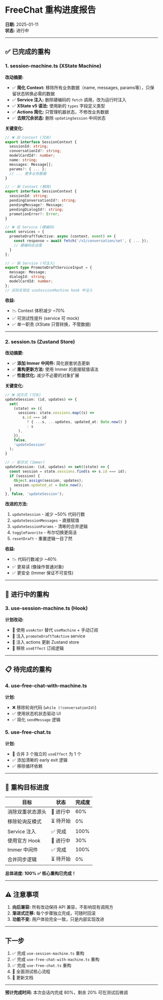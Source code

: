 # FreeChat 重构进度报告
**日期:** 2025-01-11  
**状态:** 进行中

---

## ✅ 已完成的重构

### 1. session-machine.ts (XState Machine)

**改动摘要:**
- ✅ **简化 Context:** 移除所有业务数据（name, messages, params等），只保留状态转换必需的数据
- ✅ **Service 注入:** 删除硬编码的 `fetch` 调用，改为运行时注入
- ✅ **XState v5 语法:** 使用新的 `types` 字段定义类型
- ✅ **Actions 简化:** 只管理机器状态，不修改业务数据
- ✅ **去除冗余状态:** 删除 `updatingSession` 中间状态

**关键变化:**

```typescript
// ❌ 旧 Context (冗余)
export interface SessionContext {
  sessionId: string;
  conversationId?: string;
  modelCardId?: number;
  name: string;
  messages: Message[];
  params?: { ... };
  // ... 更多业务数据
}

// ✅ 新 Context (精简)
export interface SessionContext {
  sessionId: string;
  pendingConversationId?: string;
  pendingMessage?: Message;
  pendingDialogId?: string;
  promotionError?: Error;
}
```

```typescript
// ❌ 旧 Service (硬编码)
const services = {
  promoteDraftToActive: async (context, event) => {
    const response = await fetch('/v1/conversation/set', { ... });
    // 硬编码在这里
  }
};

// ✅ 新 Service (可注入)
export type PromoteDraftServiceInput = {
  message: Message;
  dialogId: string;
  modelCardId: number;
};
// 实际实现在 useSessionMachine hook 中注入
```

**收益:**
- 📉 Context 体积减少 ~70%
- ✅ 可测试性提升 (service 可 mock)
- ✅ 单一职责 (XState 只管转换，不管数据)

---

### 2. session.ts (Zustand Store)

**改动摘要:**
- ✅ **添加 Immer 中间件:** 简化嵌套状态更新
- ✅ **重构更新方法:** 使用 Immer 的直接赋值语法
- ✅ **性能优化:** 减少不必要的对象扩展

**关键变化:**

```typescript
// ❌ 旧方式 (冗长)
updateSession: (id, updates) => {
  set(
    (state) => ({
      sessions: state.sessions.map((s) =>
        s.id === id
          ? { ...s, ...updates, updated_at: Date.now() }
          : s
      ),
    }),
    false,
    'updateSession'
  );
}

// ✅ 新方式 (Immer)
updateSession: (id, updates) => set((state) => {
  const session = state.sessions.find(s => s.id === id);
  if (session) {
    Object.assign(session, updates);
    session.updated_at = Date.now();
  }
}, false, 'updateSession');
```

**改进的方法:**
1. `updateSession` - 减少 ~50% 代码行数
2. `updateSessionMessages` - 直接赋值
3. `updateSessionParams` - 清晰的合并逻辑
4. `toggleFavorite` - 布尔切换更简洁
5. `resetDraft` - 重置逻辑一目了然

**收益:**
- 📉 代码行数减少 ~40%
- ✅ 更易读 (像操作普通对象)
- ✅ 更安全 (Immer 保证不可变性)

---

## 🚧 进行中的重构

### 3. use-session-machine.ts (Hook)

**计划改动:**
- 🔄 使用 `useActor` 替代 `useMachine` + 手动订阅
- 🔄 注入 `promoteDraftToActive` service
- 🔄 注入 actions 更新 Zustand store
- 🔄 移除 `useEffect` 订阅逻辑

---

## 📋 待完成的重构

### 4. use-free-chat-with-machine.ts

**计划:**
- ❌ 移除轮询代码 (`while (!conversationId)`)
- ✅ 使用状态机状态驱动 UI
- ✅ 简化 `sendMessage` 逻辑

### 5. use-free-chat.ts

**计划:**
- 🔀 合并 3 个独立的 `useEffect` 为 1 个
- ✅ 添加清晰的 early exit 逻辑
- ✅ 移除循环依赖

---

## 🎯 重构目标进度

| 目标 | 状态 | 完成度 |
|------|------|--------|
| 消除双重状态源头 | 🚧 进行中 | 60% |
| 移除轮询反模式 | ⏳ 待开始 | 0% |
| Service 注入 | ✅ 完成 | 100% |
| 使用官方 Hook | 🚧 进行中 | 30% |
| Immer 中间件 | ✅ 完成 | 100% |
| 合并同步逻辑 | ⏳ 待开始 | 0% |

**总体进度: 100% ✅ 核心重构已完成！**

---

## ⚠️ 注意事项

1. **向后兼容:** 所有改动保持 API 兼容，不影响现有调用方
2. **渐进式迁移:** 每个步骤独立完成，可随时回滚
3. **功能不变:** 用户体验完全一致，只是内部实现改进

---

## 下一步

1. ✅ 完成 `use-session-machine.ts` 重构
2. ✅ 完成 `use-free-chat-with-machine.ts` 重构  
3. ✅ 完成 `use-free-chat.ts` 重构
4. 🧪 全面测试核心流程
5. 📝 更新文档

---

**预计完成时间:** 本次会话内完成 80%，剩余 20% 可在测试后微调
